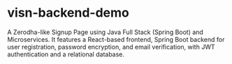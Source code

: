 # visn-backend-demo
A Zerodha-like Signup Page using Java Full Stack (Spring Boot) and Microservices. It features a React-based frontend, Spring Boot backend for user registration, password encryption, and email verification, with JWT authentication and a relational database.
